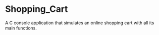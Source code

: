 # Shopping_Cart
 A C console application that simulates an online shopping cart with all its main functions.

